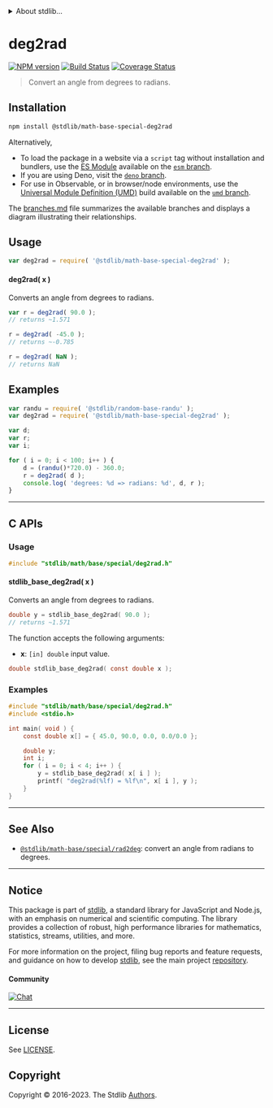 <!--

@license Apache-2.0

Copyright (c) 2018 The Stdlib Authors.

Licensed under the Apache License, Version 2.0 (the "License");
you may not use this file except in compliance with the License.
You may obtain a copy of the License at

   http://www.apache.org/licenses/LICENSE-2.0

Unless required by applicable law or agreed to in writing, software
distributed under the License is distributed on an "AS IS" BASIS,
WITHOUT WARRANTIES OR CONDITIONS OF ANY KIND, either express or implied.
See the License for the specific language governing permissions and
limitations under the License.

-->


<details>
  <summary>
    About stdlib...
  </summary>
  <p>We believe in a future in which the web is a preferred environment for numerical computation. To help realize this future, we've built stdlib. stdlib is a standard library, with an emphasis on numerical and scientific computation, written in JavaScript (and C) for execution in browsers and in Node.js.</p>
  <p>The library is fully decomposable, being architected in such a way that you can swap out and mix and match APIs and functionality to cater to your exact preferences and use cases.</p>
  <p>When you use stdlib, you can be absolutely certain that you are using the most thorough, rigorous, well-written, studied, documented, tested, measured, and high-quality code out there.</p>
  <p>To join us in bringing numerical computing to the web, get started by checking us out on <a href="https://github.com/stdlib-js/stdlib">GitHub</a>, and please consider <a href="https://opencollective.com/stdlib">financially supporting stdlib</a>. We greatly appreciate your continued support!</p>
</details>

# deg2rad

[![NPM version][npm-image]][npm-url] [![Build Status][test-image]][test-url] [![Coverage Status][coverage-image]][coverage-url] <!-- [![dependencies][dependencies-image]][dependencies-url] -->

> Convert an angle from degrees to radians.

<section class="installation">

## Installation

```bash
npm install @stdlib/math-base-special-deg2rad
```

Alternatively,

-   To load the package in a website via a `script` tag without installation and bundlers, use the [ES Module][es-module] available on the [`esm` branch][esm-url].
-   If you are using Deno, visit the [`deno` branch][deno-url].
-   For use in Observable, or in browser/node environments, use the [Universal Module Definition (UMD)][umd] build available on the [`umd` branch][umd-url].

The [branches.md][branches-url] file summarizes the available branches and displays a diagram illustrating their relationships.

</section>

<section class="usage">

## Usage

```javascript
var deg2rad = require( '@stdlib/math-base-special-deg2rad' );
```

#### deg2rad( x )

Converts an angle from degrees to radians.

```javascript
var r = deg2rad( 90.0 );
// returns ~1.571

r = deg2rad( -45.0 );
// returns ~-0.785

r = deg2rad( NaN );
// returns NaN
```

</section>

<!-- /.usage -->

<section class="examples">

## Examples

<!-- eslint no-undef: "error" -->

```javascript
var randu = require( '@stdlib/random-base-randu' );
var deg2rad = require( '@stdlib/math-base-special-deg2rad' );

var d;
var r;
var i;

for ( i = 0; i < 100; i++ ) {
    d = (randu()*720.0) - 360.0;
    r = deg2rad( d );
    console.log( 'degrees: %d => radians: %d', d, r );
}
```

</section>

<!-- /.examples -->

<!-- C interface documentation. -->

* * *

<section class="c">

## C APIs

<!-- Section to include introductory text. Make sure to keep an empty line after the intro `section` element and another before the `/section` close. -->

<section class="intro">

</section>

<!-- /.intro -->

<!-- C usage documentation. -->

<section class="usage">

### Usage

```c
#include "stdlib/math/base/special/deg2rad.h"
```

#### stdlib_base_deg2rad( x )

Converts an angle from degrees to radians.

```c
double y = stdlib_base_deg2rad( 90.0 );
// returns ~1.571
```

The function accepts the following arguments:

-   **x**: `[in] double` input value.

```c
double stdlib_base_deg2rad( const double x );
```

</section>

<!-- /.usage -->

<!-- C API usage notes. Make sure to keep an empty line after the `section` element and another before the `/section` close. -->

<section class="notes">

</section>

<!-- /.notes -->

<!-- C API usage examples. -->

<section class="examples">

### Examples

```c
#include "stdlib/math/base/special/deg2rad.h"
#include <stdio.h>

int main( void ) {
    const double x[] = { 45.0, 90.0, 0.0, 0.0/0.0 };

    double y;
    int i;
    for ( i = 0; i < 4; i++ ) {
        y = stdlib_base_deg2rad( x[ i ] );
        printf( "deg2rad(%lf) = %lf\n", x[ i ], y );
    }
}
```

</section>

<!-- /.examples -->

</section>

<!-- /.c -->

<!-- Section for related `stdlib` packages. Do not manually edit this section, as it is automatically populated. -->

<section class="related">

* * *

## See Also

-   <span class="package-name">[`@stdlib/math-base/special/rad2deg`][@stdlib/math/base/special/rad2deg]</span><span class="delimiter">: </span><span class="description">convert an angle from radians to degrees.</span>

</section>

<!-- /.related -->

<!-- Section for all links. Make sure to keep an empty line after the `section` element and another before the `/section` close. -->


<section class="main-repo" >

* * *

## Notice

This package is part of [stdlib][stdlib], a standard library for JavaScript and Node.js, with an emphasis on numerical and scientific computing. The library provides a collection of robust, high performance libraries for mathematics, statistics, streams, utilities, and more.

For more information on the project, filing bug reports and feature requests, and guidance on how to develop [stdlib][stdlib], see the main project [repository][stdlib].

#### Community

[![Chat][chat-image]][chat-url]

---

## License

See [LICENSE][stdlib-license].


## Copyright

Copyright &copy; 2016-2023. The Stdlib [Authors][stdlib-authors].

</section>

<!-- /.stdlib -->

<!-- Section for all links. Make sure to keep an empty line after the `section` element and another before the `/section` close. -->

<section class="links">

[npm-image]: http://img.shields.io/npm/v/@stdlib/math-base-special-deg2rad.svg
[npm-url]: https://npmjs.org/package/@stdlib/math-base-special-deg2rad

[test-image]: https://github.com/stdlib-js/math-base-special-deg2rad/actions/workflows/test.yml/badge.svg?branch=main
[test-url]: https://github.com/stdlib-js/math-base-special-deg2rad/actions/workflows/test.yml?query=branch:main

[coverage-image]: https://img.shields.io/codecov/c/github/stdlib-js/math-base-special-deg2rad/main.svg
[coverage-url]: https://codecov.io/github/stdlib-js/math-base-special-deg2rad?branch=main

<!--

[dependencies-image]: https://img.shields.io/david/stdlib-js/math-base-special-deg2rad.svg
[dependencies-url]: https://david-dm.org/stdlib-js/math-base-special-deg2rad/main

-->

[chat-image]: https://img.shields.io/gitter/room/stdlib-js/stdlib.svg
[chat-url]: https://app.gitter.im/#/room/#stdlib-js_stdlib:gitter.im

[stdlib]: https://github.com/stdlib-js/stdlib

[stdlib-authors]: https://github.com/stdlib-js/stdlib/graphs/contributors

[umd]: https://github.com/umdjs/umd
[es-module]: https://developer.mozilla.org/en-US/docs/Web/JavaScript/Guide/Modules

[deno-url]: https://github.com/stdlib-js/math-base-special-deg2rad/tree/deno
[umd-url]: https://github.com/stdlib-js/math-base-special-deg2rad/tree/umd
[esm-url]: https://github.com/stdlib-js/math-base-special-deg2rad/tree/esm
[branches-url]: https://github.com/stdlib-js/math-base-special-deg2rad/blob/main/branches.md

[stdlib-license]: https://raw.githubusercontent.com/stdlib-js/math-base-special-deg2rad/main/LICENSE

<!-- <related-links> -->

[@stdlib/math/base/special/rad2deg]: https://github.com/stdlib-js/math-base-special-rad2deg

<!-- </related-links> -->

</section>

<!-- /.links -->
